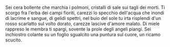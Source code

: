 Sei cera bollente che marchia i polmoni, cristalli di sale sui tagli dei morti.
Ti scorgo fra l'erba dei campi fioriti, carezzi lo specchio dell'acqua che inondi
di lacrime e sangue, di gelidi spettri,
nel buio del sole tu irta risplendi
d'un rosso scarlatto sul volto dorato, 
carezze lascive d'amore malato.
Di miele rappreso le membra ti spargi,
sovente la prole degli angeli piangi.
Sei inchiostro colante su un foglio sgualcito
una puntura sul cuore, un ricamo scucito.
